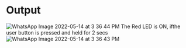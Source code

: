 # Output
![WhatsApp Image 2022-05-14 at 3 36 44 PM](https://user-images.githubusercontent.com/101269692/168421289-23e26ef6-1c5f-48d0-93a5-8d33c16988c9.jpeg)
The Red LED is ON, ifthe user button is pressed and held for 2 secs 
![WhatsApp Image 2022-05-14 at 3 36 43 PM](https://user-images.githubusercontent.com/101269692/168421336-a56152af-3dd7-4263-8952-6d49cb4157ab.jpeg)
